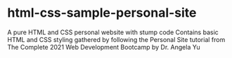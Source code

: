 # html-css-sample-personal-site
A pure HTML and CSS personal website with stump code 
Contains basic HTML and CSS styling gathered by following the Personal Site tutorial from The Complete 2021 Web Development Bootcamp by Dr. Angela Yu
